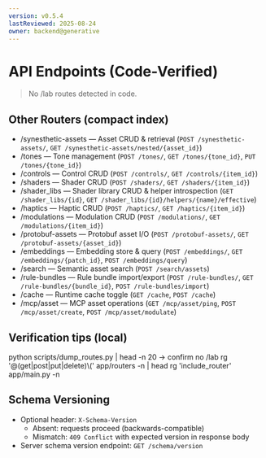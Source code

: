 ```yaml
---
version: v0.5.4
lastReviewed: 2025-08-24
owner: backend@generative
---
```

# API Endpoints (Code-Verified)
> No /lab routes detected in code.

## Other Routers (compact index)
- /synesthetic-assets — Asset CRUD & retrieval (`POST /synesthetic-assets/`, `GET /synesthetic-assets/nested/{asset_id}`)
- /tones — Tone management (`POST /tones/`, `GET /tones/{tone_id}`, `PUT /tones/{tone_id}`)
- /controls — Control CRUD (`POST /controls/`, `GET /controls/{item_id}`)
- /shaders — Shader CRUD (`POST /shaders/`, `GET /shaders/{item_id}`)
- /shader_libs — Shader library CRUD & helper introspection (`GET /shader_libs/{id}`, `GET /shader_libs/{id}/helpers/{name}/effective`)
- /haptics — Haptic CRUD (`POST /haptics/`, `GET /haptics/{item_id}`)
- /modulations — Modulation CRUD (`POST /modulations/`, `GET /modulations/{item_id}`)
- /protobuf-assets — Protobuf asset I/O (`POST /protobuf-assets/`, `GET /protobuf-assets/{asset_id}`)
- /embeddings — Embedding store & query (`POST /embeddings/`, `GET /embeddings/{patch_id}`, `POST /embeddings/query`)
- /search — Semantic asset search (`POST /search/assets`)
- /rule-bundles — Rule bundle import/export (`POST /rule-bundles/`, `GET /rule-bundles/{bundle_id}`, `POST /rule-bundles/import`)
- /cache — Runtime cache toggle (`GET /cache`, `POST /cache`)
- /mcp/asset — MCP asset operations (`GET /mcp/asset/ping`, `POST /mcp/asset/create`, `POST /mcp/asset/modulate`)

## Verification tips (local)
python scripts/dump_routes.py | head -n 20 → confirm no /lab
rg '@(get|post|put|delete)\\(' app/routers -n | head
rg 'include_router' app/main.py -n
## Schema Versioning

- Optional header: `X-Schema-Version`
  - Absent: requests proceed (backwards-compatible)
  - Mismatch: `409 Conflict` with expected version in response body
- Server schema version endpoint: `GET /schema/version`
